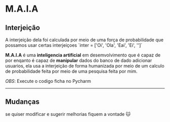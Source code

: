 # M.A.I.A
## Interjeição
A interjeição dela foi calculada por meio de uma força de probabilidade que possamos usar certas interjeiçoes
´inter = ['Oi', 'Ola', 'Eai', 'Ei', '']´

**M.A.I.A** é uma **inteligencia artificial** em desemvolvimento que é capaz de por 
enqanto é capaz de __manipular__ dados do banco de dado adicionar usuarios, ela 
usa a interjeição de forma humanizada por meio de um calculo de 
probabilidade feita por meio de uma pesquisa feita por mim.

*OBS*: Execute o codigo ficha no Pycharm
***
## Mudanças
se quiser modificar e sugerir melhorias fiquem a vontade :cat:

    
